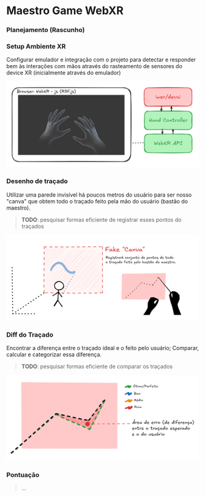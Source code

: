 # Maestro Game WebXR

### Planejamento (Rascunho)

### Setup Ambiente XR

Configurar emulador e integração com o projeto para detectar e responder bem às interações com mãos através do rasteamento de sensores do device XR (inicialmente através do emulador)

![alt text](docs/image-1.png)

### Desenho de traçado

Utilizar uma parede invisível há poucos metros do usuário para ser nosso "canva" que obtem todo o traçado feito pela mão do usuário (bastão do maestro).

> **TODO**: pesquisar formas eficiente de registrar esses pontos do traçados

![alt text](docs/image-2.png)

### Diff do Traçado

Encontrar a diferença entre o traçado ideal e o feito pelo usuário; Comparar, calcular e categorizar essa diferença.

> **TODO**: pesquisar formas eficiente de comparar os traçados

![alt text](docs/image-3.png)

### Pontuação

> ...
